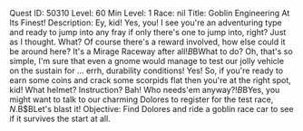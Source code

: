 Quest ID: 50310
Level: 60
Min Level: 1
Race: nil
Title: Goblin Engineering At Its Finest!
Description: Ey, kid! Yes, you! I see you're an adventuring type and ready to jump into any fray if only there's one to jump into, right? Just as I thought. What? Of course there's a reward involved, how else could it be around here? It's a Mirage Raceway after all!$B$BWhat to do? Oh, that's so simple, I'm sure that even a gnome would manage to test our jolly vehicle on the sustain for … errh, durability conditions! Yes! So, if you're ready to earn some coins and crack some scorpids flat then you're at the right spot, kid! What helmet? Instruction? Bah! Who needs'em anyway?!$B$BYes, you might want to talk to our charming Dolores to register for the test race, $N.$B$BLet's blast it!
Objective: Find Dolores and ride a goblin race car to see if it survives the start at all.

